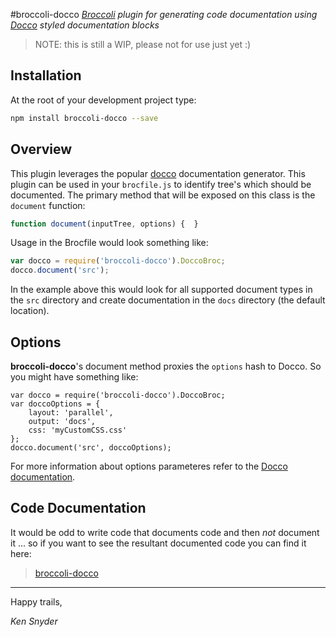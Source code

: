 #broccoli-docco
*[Broccoli](https://github.com/joliss/broccoli) plugin for generating code documentation using [Docco](https://github.com/joliss/broccoli) styled documentation blocks*

> NOTE: this is still a WIP, please not for use just yet :)

## Installation ##

At the root of your development project type:

````bash
npm install broccoli-docco --save
````

## Overview
This plugin leverages the popular [docco](http://jashkenas.github.io/docco/) documentation generator. This plugin can be used in your `brocfile.js` to identify tree's which should be documented. The primary method that will be exposed on this class is the `document` function:

````js
function document(inputTree, options) {  }
````

Usage in the Brocfile would look something like:

````js
var docco = require('broccoli-docco').DoccoBroc;
docco.document('src');
````
	
In the example above this would look for all supported document types in the `src` directory and create documentation in the `docs` directory (the default location). 


## Options
**broccoli-docco**'s document method proxies the `options` hash to Docco. So you might have something like:

	var docco = require('broccoli-docco').DoccoBroc;
	var doccoOptions = {
		layout: 'parallel',
		output: 'docs',
		css: 'myCustomCSS.css'
	};
	docco.document('src', doccoOptions);
	
For more information about options parameteres refer to the [Docco documentation](http://jashkenas.github.io/docco/). 

## Code Documentation
It would be odd to write code that documents code and then *not* document it ... so if you want to see the resultant documented code you can find it here:

> [broccoli-docco](http://htmlpreview.github.io/?https://github.com/ksnyde/broccoli-docco/blob/master/docs/index.html)

----
Happy trails,

*Ken Snyder*